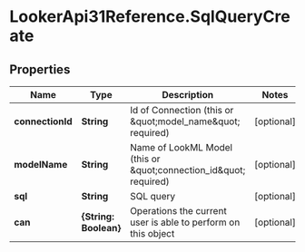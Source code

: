 # LookerApi31Reference.SqlQueryCreate

## Properties
Name | Type | Description | Notes
------------ | ------------- | ------------- | -------------
**connectionId** | **String** | Id of Connection (this or \&quot;model_name\&quot; required) | [optional] 
**modelName** | **String** | Name of LookML Model (this or \&quot;connection_id\&quot; required) | [optional] 
**sql** | **String** | SQL query | [optional] 
**can** | **{String: Boolean}** | Operations the current user is able to perform on this object | [optional] 


